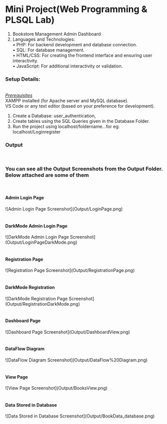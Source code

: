 # Mini Project(Web Programming & PLSQL Lab)

1. Bookstore Management Admin Dashboard
2. Languages and Technologies:<br>
   • PHP: For backend development and database connection.<br>
   • SQL: For database management.<br>
   • HTML/CSS: For creating the frontend interface and ensuring user interactivity.<br>
   • JavaScript: For additional interactivity or validation.<br>

<h3>Setup Details:</h3><br>
<i><u>Prerequisites</u></i> <br>
XAMPP installed (for Apache server and MySQL database).<br>
VS Code or any text editor (based on your preference for development).<br>

1. Create a Database: user_authentication,<br>
2. Create tables using the SQL Queries given in the Database Folder.<br>
3. Run the project using localhost/foldername...for eg: localhost/Loginregister<br>

<h3>Output</h3><br>
<h3> You can see all the Output Screenshots from the Output Folder. Below attached are some of them</h3><br>
<h4>Admin Login Page</h4>
![Admin Login Page Screenshot](Output/LoginPage.png)<br><br>
<h4>DarkMode Admin Login Page</h4>
![DarkMode Admin Login Page  Screenshot](Output/LoginPageDarkMode.png)<br><br>
<h4>Registration Page</h4>
![Registration Page  Screenshot](Output/RegistrationPage.png)<br><br>
<h4>DarkMode Registration</h4>
![DarkMode Registration Page  Screenshot](Output/RegistrationDarkMode.png)<br><br>
<h4>Dashboard Page</h4>
![Dashboard Page  Screenshot](Output/DashboardView.png)<br><br>
<h4>DataFlow Diagram</h4>
![DataFlow Diagram  Screenshot](Output/DataFlow%20Diagram.png)<br><br>
<h4>View Page</h4>
![View Page  Screenshot](Output/BooksView.png)<br><br>
<h4>Data Stored in Database</h4>
![Data Stored in Database  Screenshot](Output/BookData_database.png)<br><br>
